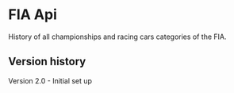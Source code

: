 # FIA Api
History of all championships and racing cars categories of the FIA.


## Version history
Version 2.0 - Initial set up